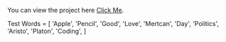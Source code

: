 You can view the project here [Click Me](https://smypredictiveinput.netlify.app).

Test Words = [
'Apple',
'Pencil',
'Good',
'Love',
'Mertcan',
'Day',
'Politics',
'Aristo',
'Platon',
'Coding',
]
